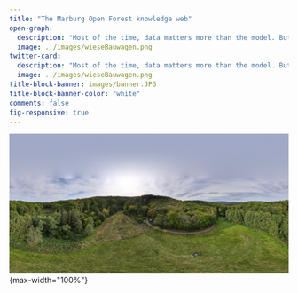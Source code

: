 ```yaml
---
title: "The Marburg Open Forest knowledge web"
open-graph:
  description: "Most of the time, data matters more than the model. But what is reality without model?"
  image: ../images/wieseBauwagen.png
twitter-card:
  description: "Most of the time, data matters more than the model. But what is reality without model?"
  image: ../images/wieseBauwagen.png
title-block-banner: images/banner.JPG
title-block-banner-color: "white"
comments: false
fig-responsive: true
---
```


![](images/DJI_0127.JPG){max-width="100%"}